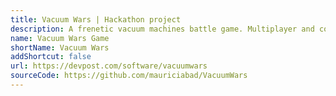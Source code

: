 ```yaml
---
title: Vacuum Wars | Hackathon project
description: A frenetic vacuum machines battle game. Multiplayer and controlled by smartphone on a big screen!
name: Vacuum Wars Game
shortName: Vacuum Wars
addShortcut: false
url: https://devpost.com/software/vacuumwars
sourceCode: https://github.com/mauriciabad/VacuumWars
---
```

